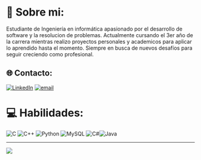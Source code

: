 # 💫 Sobre mi:
Estudiante de Ingeniería en informática apasionado por el desarrollo de software y la resolucion de problemas. Actualmente cursando el 3er año de la carrera mientras realizo proyectos personales y academicos para aplicar lo aprendido hasta el momento. Siempre en busca de nuevos desafíos para seguir creciendo como profesional.


## 🌐 Contacto:
[![LinkedIn](https://img.shields.io/badge/LinkedIn-%230077B5.svg?logo=linkedin&logoColor=white)](https://linkedin.com/in/https://www.linkedin.com/in/carlos-walker-tolosa-fernandez-stoll/) [![email](https://img.shields.io/badge/Email-D14836?logo=gmail&logoColor=white)](mailto:carloswtolosa@gmail.com) 

# 💻 Habilidades:
![C](https://img.shields.io/badge/c-%2300599C.svg?style=for-the-badge&logo=c&logoColor=white) ![C++](https://img.shields.io/badge/c++-%2300599C.svg?style=for-the-badge&logo=c%2B%2B&logoColor=white) ![Python](https://img.shields.io/badge/python-3670A0?style=for-the-badge&logo=python&logoColor=ffdd54) ![MySQL](https://img.shields.io/badge/mysql-4479A1.svg?style=for-the-badge&logo=mysql&logoColor=white) ![C#](https://img.shields.io/badge/c%23-%23239120.svg?style=for-the-badge&logo=csharp&logoColor=white)![Java](https://img.shields.io/badge/java-%23ED8B00.svg?style=for-the-badge&logo=openjdk&logoColor=white)


---
[![](https://visitcount.itsvg.in/api?id=Tolosa-carlos&icon=0&color=0)](https://visitcount.itsvg.in)

<!-- Proudly created with GPRM ( https://gprm.itsvg.in ) -->

